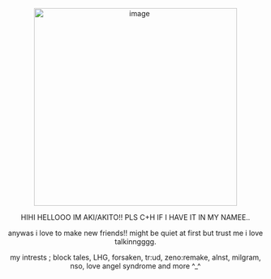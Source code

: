 <p align="center">
<img width="400" height="390" alt="image" src="https://github.com/user-attachments/assets/600358dd-6488-4ce2-9e61-32a44cb936e3" />
<p/>
<p align="center">
HIHI HELLOOO IM AKI/AKITO!! PLS C+H IF I HAVE IT IN MY NAMEE.. 
<p align="center">
anywas i love to make new friends!! might be quiet at first but trust me i love talkinngggg.
<p align="center">
my intrests ; block tales, LHG, forsaken, tr:ud, zeno:remake, alnst, milgram, nso, love angel syndrome and more ^_^

